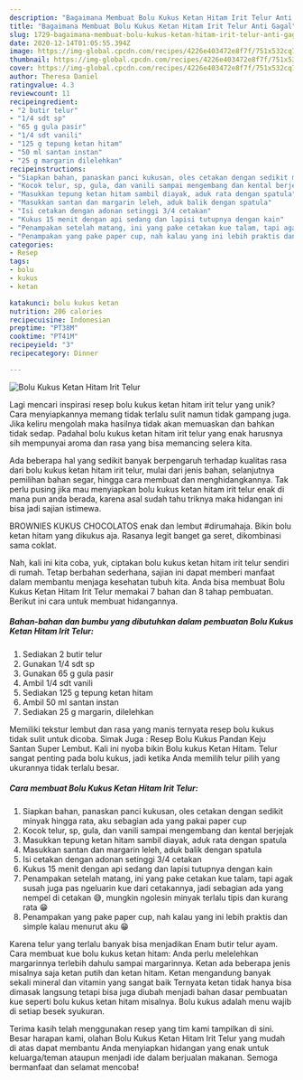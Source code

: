 ```yaml
---
description: "Bagaimana Membuat Bolu Kukus Ketan Hitam Irit Telur Anti Gagal"
title: "Bagaimana Membuat Bolu Kukus Ketan Hitam Irit Telur Anti Gagal"
slug: 1729-bagaimana-membuat-bolu-kukus-ketan-hitam-irit-telur-anti-gagal
date: 2020-12-14T01:05:55.394Z
image: https://img-global.cpcdn.com/recipes/4226e403472e8f7f/751x532cq70/bolu-kukus-ketan-hitam-irit-telur-foto-resep-utama.jpg
thumbnail: https://img-global.cpcdn.com/recipes/4226e403472e8f7f/751x532cq70/bolu-kukus-ketan-hitam-irit-telur-foto-resep-utama.jpg
cover: https://img-global.cpcdn.com/recipes/4226e403472e8f7f/751x532cq70/bolu-kukus-ketan-hitam-irit-telur-foto-resep-utama.jpg
author: Theresa Daniel
ratingvalue: 4.3
reviewcount: 11
recipeingredient:
- "2 butir telur"
- "1/4 sdt sp"
- "65 g gula pasir"
- "1/4 sdt vanili"
- "125 g tepung ketan hitam"
- "50 ml santan instan"
- "25 g margarin dilelehkan"
recipeinstructions:
- "Siapkan bahan, panaskan panci kukusan, oles cetakan dengan sedikit minyak hingga rata, aku sebagian ada yang pakai paper cup"
- "Kocok telur, sp, gula, dan vanili sampai mengembang dan kental berjejak"
- "Masukkan tepung ketan hitam sambil diayak, aduk rata dengan spatula"
- "Masukkan santan dan margarin leleh, aduk balik dengan spatula"
- "Isi cetakan dengan adonan setinggi 3/4 cetakan"
- "Kukus 15 menit dengan api sedang dan lapisi tutupnya dengan kain"
- "Penampakan setelah matang, ini yang pake cetakan kue talam, tapi agak susah juga pas ngeluarin kue dari cetakannya, jadi sebagian ada yang nempel di cetakan 😅, mungkin ngolesin minyak terlalu tipis dan kurang rata 😁"
- "Penampakan yang pake paper cup, nah kalau yang ini lebih praktis dan simple kalau menurut aku 😁"
categories:
- Resep
tags:
- bolu
- kukus
- ketan

katakunci: bolu kukus ketan 
nutrition: 206 calories
recipecuisine: Indonesian
preptime: "PT38M"
cooktime: "PT41M"
recipeyield: "3"
recipecategory: Dinner

---
```



![Bolu Kukus Ketan Hitam Irit Telur](https://img-global.cpcdn.com/recipes/4226e403472e8f7f/751x532cq70/bolu-kukus-ketan-hitam-irit-telur-foto-resep-utama.jpg)

Lagi mencari inspirasi resep bolu kukus ketan hitam irit telur yang unik? Cara menyiapkannya memang tidak terlalu sulit namun tidak gampang juga. Jika keliru mengolah maka hasilnya tidak akan memuaskan dan bahkan tidak sedap. Padahal bolu kukus ketan hitam irit telur yang enak harusnya sih mempunyai aroma dan rasa yang bisa memancing selera kita.

Ada beberapa hal yang sedikit banyak berpengaruh terhadap kualitas rasa dari bolu kukus ketan hitam irit telur, mulai dari jenis bahan, selanjutnya pemilihan bahan segar, hingga cara membuat dan menghidangkannya. Tak perlu pusing jika mau menyiapkan bolu kukus ketan hitam irit telur enak di mana pun anda berada, karena asal sudah tahu triknya maka hidangan ini bisa jadi sajian istimewa.

BROWNIES KUKUS CHOCOLATOS enak dan lembut #dirumahaja. Bikin bolu ketan hitam yang dikukus aja. Rasanya legit banget ga seret, dikombinasi sama coklat.


Nah, kali ini kita coba, yuk, ciptakan bolu kukus ketan hitam irit telur sendiri di rumah. Tetap berbahan sederhana, sajian ini dapat memberi manfaat dalam membantu menjaga kesehatan tubuh kita. Anda bisa membuat Bolu Kukus Ketan Hitam Irit Telur memakai 7 bahan dan 8 tahap pembuatan. Berikut ini cara untuk membuat hidangannya.

<!--inarticleads1-->

##### Bahan-bahan dan bumbu yang dibutuhkan dalam pembuatan Bolu Kukus Ketan Hitam Irit Telur:

1. Sediakan 2 butir telur
1. Gunakan 1/4 sdt sp
1. Gunakan 65 g gula pasir
1. Ambil 1/4 sdt vanili
1. Sediakan 125 g tepung ketan hitam
1. Ambil 50 ml santan instan
1. Sediakan 25 g margarin, dilelehkan


Memiliki tekstur lembut dan rasa yang manis ternyata resep bolu kukus tidak sulit untuk dicoba. Simak Juga : Resep Bolu Kukus Pandan Keju Santan Super Lembut. Kali ini nyoba bikin Bolu kukus Ketan Hitam. Telur sangat penting pada bolu kukus, jadi ketika Anda memilih telur pilih yang ukurannya tidak terlalu besar. 

<!--inarticleads2-->

##### Cara membuat Bolu Kukus Ketan Hitam Irit Telur:

1. Siapkan bahan, panaskan panci kukusan, oles cetakan dengan sedikit minyak hingga rata, aku sebagian ada yang pakai paper cup
1. Kocok telur, sp, gula, dan vanili sampai mengembang dan kental berjejak
1. Masukkan tepung ketan hitam sambil diayak, aduk rata dengan spatula
1. Masukkan santan dan margarin leleh, aduk balik dengan spatula
1. Isi cetakan dengan adonan setinggi 3/4 cetakan
1. Kukus 15 menit dengan api sedang dan lapisi tutupnya dengan kain
1. Penampakan setelah matang, ini yang pake cetakan kue talam, tapi agak susah juga pas ngeluarin kue dari cetakannya, jadi sebagian ada yang nempel di cetakan 😅, mungkin ngolesin minyak terlalu tipis dan kurang rata 😁
1. Penampakan yang pake paper cup, nah kalau yang ini lebih praktis dan simple kalau menurut aku 😁


Karena telur yang terlalu banyak bisa menjadikan Enam butir telur ayam. Cara membuat kue bolu kukus ketan hitam: Anda perlu melelehkan margarinnya terlebih dahulu sampai margarinnya. Ketan ada beberapa jenis misalnya saja ketan putih dan ketan hitam. Ketan mengandung banyak sekali mineral dan vitamin yang sangat baik Ternyata ketan tidak hanya bisa dimasak langsung tetapi bisa juga diubah menjadi bahan dasar pembuatan kue seperti bolu kukus ketan hitam misalnya. Bolu kukus adalah menu wajib di setiap besek syukuran. 

Terima kasih telah menggunakan resep yang tim kami tampilkan di sini. Besar harapan kami, olahan Bolu Kukus Ketan Hitam Irit Telur yang mudah di atas dapat membantu Anda menyiapkan hidangan yang enak untuk keluarga/teman ataupun menjadi ide dalam berjualan makanan. Semoga bermanfaat dan selamat mencoba!
